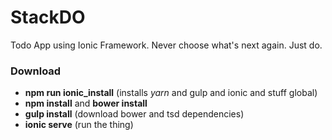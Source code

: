 # StackDO
 Todo App using Ionic Framework. Never choose what's next again. Just do.

### Download
- **npm run ionic_install** (installs *yarn* and gulp and ionic and stuff global)
- **npm install** and **bower install**
- **gulp install** (download bower and tsd dependencies)
- **ionic serve** (run the thing)